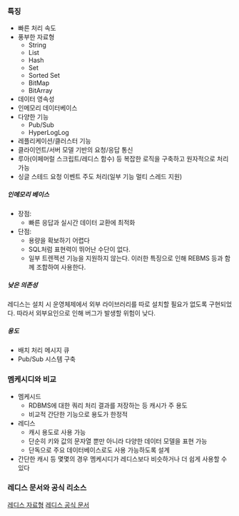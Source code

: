 ### 특징
* 빠른 처리 속도
* 풍부한 자료형
  * String
  * List
  * Hash
  * Set
  * Sorted Set
  * BitMap
  * BitArray
* 데이터 영속성
* 인메모리 데이터베이스
* 다양한 기능
  * Pub/Sub
  * HyperLogLog
* 레플리케이션/클러스터 기능
* 클라이언트/서버 모델 기반의 요청/응답 통신
* 루아(이페머럴 스크립트/레디스 함수) 등 복잡한 로직을 구축하고 원자적으로 처리 가능
* 싱글 스테드 요청 이벤트 주도 처리(일부 기능 멀티 스레드 지원)
##### 인메모리 베이스
* 장점: 
  * 빠른 응답과 실시간 데이터 교환에 최적화
* 단점: 
  * 용량을 확보하기 어렵다 
  * SQL처럼 표현력이 뛰어난 수단이 없다. 
  * 일부 트렌젝션 기능을 지원하지 않는다.
이러한 특징으로 인해 REBMS 등과 함께 조합하여 사용한다.

##### 낮은 의존성
레디스는 설치 시 운영체제에서 외부 라이브러리를 따로 설치할 필요가 없도록 구현되었다. 따라서 외부요인으로 인해 버그가 발생할 위험이 낮다.

##### 용도
* 배치 처리 메시지 큐
* Pub/Sub 시스템 구축

### 멤케시디와 비교
* 멤케시드
  * RDBMS에 대한 쿼리 처리 결과를 저장하는 등 캐시가 주 용도
  * 비교적 간단한 기능으로 용도가 한정적
* 레디스
  * 캐시 용도로 사용 가능
  * 단순히 키와 값의 문자열 뿐만 아니라 다양한 데이터 모델을 표현 가능
  * 단독으로 주요 데이터베이스로도 사용 가능하도록 설계
* 간단한 캐시 등 몇몇의 경우 멤케시디가 레디스보다 비슷하거나 더 쉽게 사용할 수 있다

### 레디스 문서와 공식 리소스
[레디스 자료형](https://redis.io/docs/latest/develop/data-types/)
[레디스 공식 문서](https://redis.io/docs/latest/)